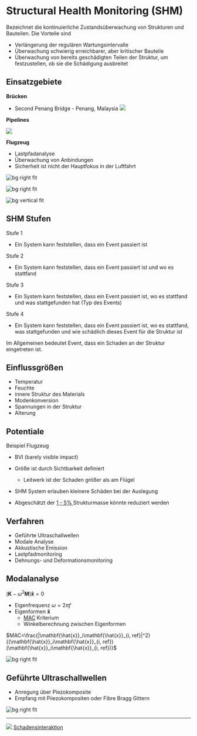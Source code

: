 # Structural Health Monitoring (SHM)
Bezeichnet die kontinuierliche Zustandsüberwachung von Strukturen und Bauteilen. Die Vorteile sind

- Verlängerung der regulären Wartungsintervalle
- Überwachung schwierig erreichbarer, aber kritischer Bauteile
- Überwachung von bereits geschädigten Teilen der Struktur, um festzustellen, ob sie die Schädigung ausbreitet

## Einsatzgebiete

**Brücken**
- Second Penang Bridge - Penang, Malaysia
  ![](https://www.geosig.com/images/page_image_111.png)


**Pipelines**

![](https://journals.sagepub.com/cms/10.1177/1475921719837718/asset/images/large/10.1177_1475921719837718-fig17.jpeg)

**Flugzeug**
- Lastpfadanalyse
- Überwachung von Anbindungen
- Sicherheit ist nicht der Hauptfokus in der Luftfahrt

![bg right fit](https://journals.sagepub.com/cms/10.1177/1475921720919678/asset/images/large/10.1177_1475921720919678-fig5.jpeg)

![bg right fit](https://journals.sagepub.com/cms/10.1177/1475921720919678/asset/images/large/10.1177_1475921720919678-fig4.jpeg)

![bg vertical fit](https://journals.sagepub.com/cms/10.1177/1475921720919678/asset/images/large/10.1177_1475921720919678-fig2.jpeg)

## SHM Stufen

Stufe 1
-   Ein System kann feststellen, dass ein Event passiert ist

Stufe 2
-   Ein System kann feststellen, dass ein Event passiert ist und wo es stattfand

Stufe 3
-   Ein System kann feststellen, dass ein Event passiert ist, wo es stattfand und was stattgefunden hat (Typ des Events)

Stufe 4
-   Ein System kann feststellen, dass ein Event passiert ist, wo es stattfand, was stattgefunden und wie schädlich dieses Event für die Struktur ist

Im Allgemeinen bedeutet Event, dass ein Schaden an der Struktur eingetreten ist.


## Einflussgrößen

- Temperatur
- Feuchte
- innere Struktur des Materials
- Modenkonversion
- Spannungen in der Struktur
- Alterung


## Potentiale
Beispiel Flugzeug
- BVI (barely visible impact)
- Größe ist durch Sichtbarkeit definiert
  - Leitwerk ist der Schaden größer als am Flügel

- SHM System erlauben kleinere Schäden bei der Auslegung

- Abgeschätzt der [1 - 5% ](https://elib.dlr.de/123946/1/1475921718813279.pdf) Strukturmasse könnte reduziert werden 


## Verfahren

- Geführte Ultraschallwellen
- Modale Analyse
- Akkustische Emission
- Lastpfadmonitoring
- Dehnungs- und Deformationsmonitoring

## Modalanalyse

$(\mathbf{K}-\omega^2\mathbf{M})\mathbf{\hat{x}}=0$

- Eigenfrequenz $\omega=2\pi f$
- Eigenformen $\mathbf{\hat{x}}$
  - [MAC](https://community.sw.siemens.com/s/article/modal-assurance-criterion-mac) Kriterium
  - Winkelberechnung zwischen Eigenformen

$MAC=\frac{|\mathbf{\hat{x}}_i\mathbf{\hat{x}}_{i, ref}|^2}{(\mathbf{\hat{x}}_i\mathbf{\hat{x}}_{i, ref})(\mathbf{\hat{x}}_i\mathbf{\hat{x}}_{i, ref})}$

![bg right fit](https://community.sw.siemens.com/servlet/rtaImage?eid=ka6KZ00000006AW&feoid=00N4O000006Yxpf&refid=0EM4O00000112wj)


## Geführte Ultraschallwellen

- Anregung über Piezokomposite
- Empfang mit Piiezokompositen oder Fibre Bragg Gittern

![bg right fit](https://pub.mdpi-res.com/aerospace/aerospace-10-00430/article_deploy/html/images/aerospace-10-00430-g008.png?1683204034)


---
![](./Figures/sensornetzwerke.png)
[Schadensinteraktion](./Videos/flachbodenbohrung.avi)
